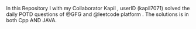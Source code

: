 In this Repository I with my Collaborator Kapil , userID (kapil7071) solved the daily POTD questions of @GFG and @leetcode platform . The solutions is in both Cpp AND JAVA.
